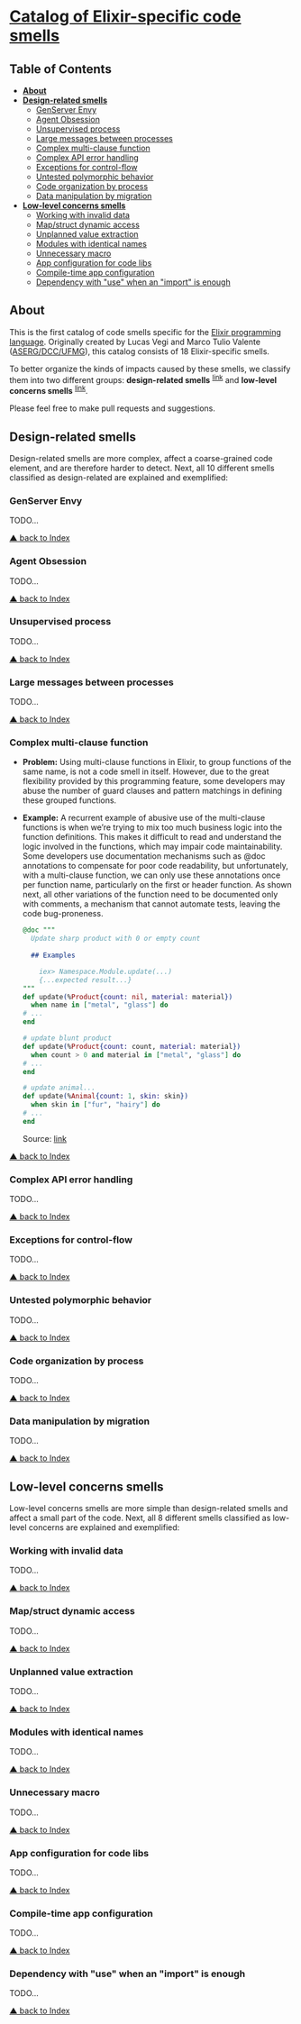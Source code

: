 # [Catalog of Elixir-specific code smells][Elixir Smells]

## Table of Contents

* __[About](#about)__
* __[Design-related smells](#design-related-smells)__
  * [GenServer Envy](#genserver-envy)
  * [Agent Obsession](#agent-obsession)
  * [Unsupervised process](#unsupervised-process)
  * [Large messages between processes](#large-messages-between-processes)
  * [Complex multi-clause function](#complex-multi-clause-function)
  * [Complex API error handling](#complex-api-error-handling)
  * [Exceptions for control-flow](#exceptions-for-control-flow)
  * [Untested polymorphic behavior](#untested-polymorphic-behavior)
  * [Code organization by process](#code-organization-by-process)
  * [Data manipulation by migration](#data-manipulation-by-migration)
* __[Low-level concerns smells](#low-level-concerns-smells)__
  * [Working with invalid data](#working-with-invalid-data)
  * [Map/struct dynamic access](#mapstruct-dynamic-access)
  * [Unplanned value extraction](#unplanned-value-extraction)
  * [Modules with identical names](#modules-with-identical-names)
  * [Unnecessary macro](#unnecessary-macro)
  * [App configuration for code libs](#app-configuration-for-code-libs)
  * [Compile-time app configuration](#compile-time-app-configuration)
  * [Dependency with "use" when an "import" is enough](#dependency-with-use-when-an-import-is-enough)

## About

This is the first catalog of code smells specific for the [Elixir programming language][Elixir]. Originally created by Lucas Vegi and Marco Tulio Valente ([ASERG/DCC/UFMG][ASERG]), this catalog consists of 18 Elixir-specific smells.

To better organize the kinds of impacts caused by these smells, we classify them into two different groups: __design-related smells__ <sup>[link](#design-related-smells)</sup> and __low-level concerns smells__ <sup>[link](#low-level-concerns-smells)</sup>.

Please feel free to make pull requests and suggestions.

## Design-related smells

Design-related smells are more complex, affect a coarse-grained code element, and are therefore harder to detect. Next, all 10 different smells classified as design-related are explained and exemplified:

### GenServer Envy

TODO...

[▲ back to Index](#table-of-contents)

### Agent Obsession

TODO...

[▲ back to Index](#table-of-contents)

### Unsupervised process

TODO...

[▲ back to Index](#table-of-contents)

### Large messages between processes

TODO...

[▲ back to Index](#table-of-contents)

### Complex multi-clause function

* __Problem:__ Using multi-clause functions in Elixir, to group functions of the same name, is not a code smell in itself. However, due to the great flexibility provided by this programming feature, some developers may abuse the number of guard clauses and pattern matchings in defining these grouped functions.

* __Example:__ A recurrent example of abusive use of the multi-clause functions is when we’re trying to mix too much business logic into the function definitions. This makes it difficult to read and understand the logic involved in the functions, which may impair code maintainability. Some developers use documentation mechanisms such as @doc annotations to compensate for poor code readability, but unfortunately, with a multi-clause function, we can only use these annotations once per function name, particularly on the first or header function. As shown next, all other variations of the function need to be documented only with comments, a mechanism that cannot automate tests, leaving the code bug-proneness.

  ```elixir
  @doc """
    Update sharp product with 0 or empty count
    
    ## Examples

      iex> Namespace.Module.update(...)
      {...expected result...}
  """
  def update(%Product{count: nil, material: material})
    when name in ["metal", "glass"] do
  # ...
  end

  # update blunt product
  def update(%Product{count: count, material: material})
    when count > 0 and material in ["metal", "glass"] do
  # ...
  end

  # update animal...
  def update(%Animal{count: 1, skin: skin})
    when skin in ["fur", "hairy"] do
  # ...
  end
  ```

  Source: [link][MultiClauseExample]

[▲ back to Index](#table-of-contents)

### Complex API error handling

TODO...

[▲ back to Index](#table-of-contents)

### Exceptions for control-flow

TODO...

[▲ back to Index](#table-of-contents)

### Untested polymorphic behavior

TODO...

[▲ back to Index](#table-of-contents)

### Code organization by process

TODO...

[▲ back to Index](#table-of-contents)

### Data manipulation by migration

TODO...

[▲ back to Index](#table-of-contents)

## Low-level concerns smells

Low-level concerns smells are more simple than design-related smells and affect a small part of the code. Next, all 8 different smells classified as low-level concerns are explained and exemplified:

### Working with invalid data

TODO...

[▲ back to Index](#table-of-contents)

### Map/struct dynamic access

TODO...

[▲ back to Index](#table-of-contents)

### Unplanned value extraction

TODO...

[▲ back to Index](#table-of-contents)

### Modules with identical names

TODO...

[▲ back to Index](#table-of-contents)

### Unnecessary macro

TODO...

[▲ back to Index](#table-of-contents)

### App configuration for code libs

TODO...

[▲ back to Index](#table-of-contents)

### Compile-time app configuration

TODO...

[▲ back to Index](#table-of-contents)

### Dependency with "use" when an "import" is enough

TODO...

[▲ back to Index](#table-of-contents)

<!-- Links -->
[Elixir Smells]: https://github.com/lucasvegi/Elixir-Code-Smells
[Elixir]: http://elixir-lang.org
[ASERG]: http://aserg.labsoft.dcc.ufmg.br/
[MultiClauseExample]: https://syamilmj.com/2021-09-01-elixir-multi-clause-anti-pattern/

